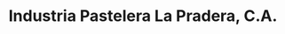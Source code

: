---
title: "Industria Pastelera La Pradera, C.A."
url: /ciudad-guayana-puerto-ordaz/industria-pastelera-la-pradera-c-a/
shop: panadería
---
